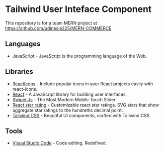 # Tailwind User Inteface Component
This repository is for a team MERN project at https://github.com/udinesia325/MERN-COMMERCE

## Languages
<ul>
  <li>JavaScript - JavaScript is the programming language of the Web.</li>
 </ul>
 
  ## Libraries
<ul>
  <li><a href="https://react-icons.github.io/react-icons/">ReactIcons</a> - Include popular icons in your React projects easily with react-icons.</li>
  <li><a href="https://reactjs.org/">React</a> - A JavaScript library for building user interfaces.</li>
  <li><a href="https://swiperjs.com/">Swiper.Js</a> - The Most Modern Mobile Touch Slider</li>
  <li><a href="https://github.com/ekeric13/react-star-ratings">React star rating</a> - Customizable react star ratings. SVG stars that show aggregate star ratings to the hundreths decimal point.</li>
  <li><a href="https://tailwindcss.com/">Tailwind CSS</a> - Beautiful UI components, crafted with Tailwind CSS</li>
 </ul>
 
 ## Tools
<ul>
  <li><a href="https://code.visualstudio.com/">Visual Studio Code</a> - Code editing. Redefined.</li>
 </ul>
